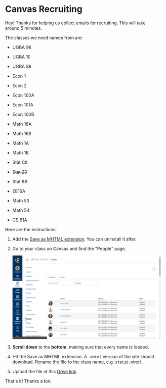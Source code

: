 # Canvas Recruiting

Hey! Thanks for helping us collect emails for recruiting. This will take around 5 minutes.

The classes we need names from are:

- UGBA 96

- UGBA 10

- UGBA 88

- Econ 1

- Econ 2

- Econ 100A

- Econ 101A

- Econ 100B

- Math 16A

- Math 16B

- Math 1A

- Math 1B

- Stat C8

- ~~Stat 20~~

- Stat 88

- EE16A

- Math 53

- Math 54

- CS 61A

Here are the instructions:

1. Add the [Save as MHTML extension](https://chrome.google.com/webstore/detail/save-as-mhtml/ahgakckdonjmnpnegjcamhagackmjpei/related?hl=en). You can uninstall it after.

2. Go to your class on Canvas and find the "People" page.

   ![](guide/bcourses.png)

3. **Scroll down** to the **bottom**, making sure that every name is loaded.

4. Hit the Save as MHTML extension. A ``.mhtml`` version of the site should download. Rename the file to the class name, e.g. ``stat20.mhtml``.

5. Upload the file at this [Drive link](https://drive.google.com/drive/folders/1bSB4TCswGV5WMLQbOMRL9Fh981_JkagW?usp=sharing).

That's it! Thanks a ton.
